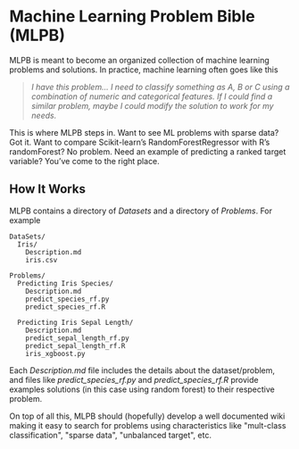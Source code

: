 # Machine Learning Problem Bible (MLPB)

MLPB is meant to become an organized collection of machine learning problems and solutions. In practice, machine learning often goes like this

> *I have this problem... I need to classify something as A, B or C using a combination of numeric and categorical features.  If I could find a similar problem, maybe I could modify the solution to work for my needs.*

This is where MLPB steps in. Want to see ML problems with sparse data? Got it. Want to compare Scikit-learn’s RandomForestRegressor with R’s randomForest? No problem. Need an example of predicting a ranked target variable? You’ve come to the right place.

## How It Works

MLPB contains a directory of *Datasets* and a directory of *Problems*. For example

```
DataSets/
  Iris/
    Description.md
    iris.csv

Problems/
  Predicting Iris Species/
    Description.md
    predict_species_rf.py
    predict_species_rf.R

  Predicting Iris Sepal Length/
    Description.md
    predict_sepal_length_rf.py
    predict_sepal_length_rf.R
    iris_xgboost.py
```

Each *Description.md* file includes the details about the dataset/problem, and files like *predict_species_rf.py* and *predict_species_rf.R* provide examples solutions (in this case using random forest) to their respective problem.

On top of all this, MLPB should (hopefully) develop a well documented wiki making it easy to search for problems using  characteristics like "mult-class classification", "sparse data", "unbalanced target", etc.
